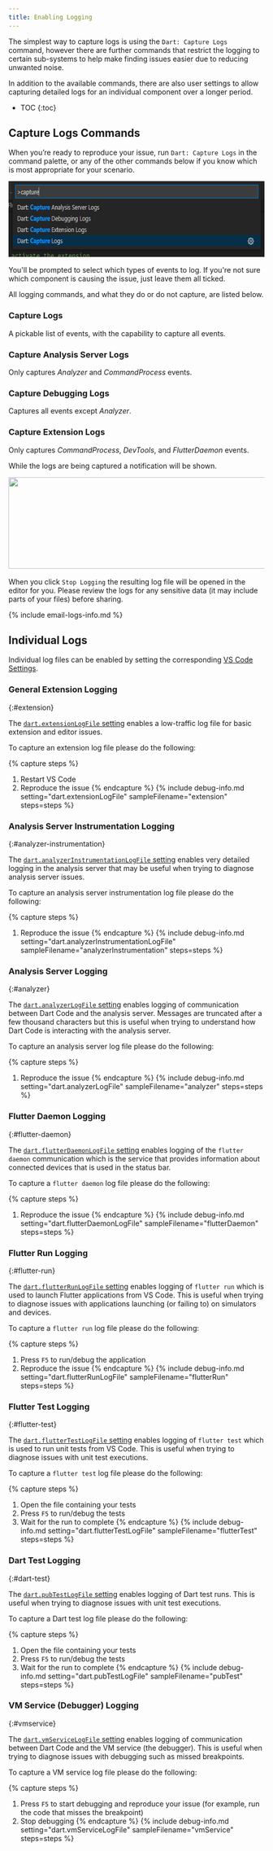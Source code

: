 ```yaml
---
title: Enabling Logging
---
```


The simplest way to capture logs is using the `Dart: Capture Logs` command, however there are further commands that restrict the logging to certain sub-systems to help make finding issues easier due to reducing unwanted noise.

In addition to the available commands, there are also user settings to allow capturing detailed logs for an individual component over a longer period.

* TOC
{:toc}

## Capture Logs Commands

When you’re ready to reproduce your issue, run `Dart: Capture Logs` in the command palette, or any of the other commands below if you know which is most appropriate for your scenario.

<img src="/images/capture_logs_commands.png" width="619" height="149" />

You'll be prompted to select which types of events to log. If you're not sure which component is causing the issue, just leave them all ticked.

All logging commands, and what they do or do not capture, are listed below.

### Capture Logs
A pickable list of events, with the capability to capture all events.

### Capture Analysis Server Logs
Only captures _Analyzer_ and _CommandProcess_ events.

### Capture Debugging Logs
Captures all events except _Analyzer_.

### Capture Extension Logs
Only captures _CommandProcess_, _DevTools_, and _FlutterDaemon_ events.

While the logs are being captured a notification will be shown.

<img src="/images/capture_logs_notification.png" width="550" height="180" />

When you click `Stop Logging` the resulting log file will be opened in the editor for you. Please review the logs for any sensitive data (it may include parts of your files) before sharing.

{% include email-logs-info.md %}

## Individual Logs

Individual log files can be enabled by setting the corresponding [VS Code Settings](https://code.visualstudio.com/docs/getstarted/settings).

### General Extension Logging
{:#extension}

The [`dart.extensionLogFile` setting](/docs/settings/#dartextensionlogfile) enables a low-traffic log file for basic extension and editor issues.

To capture an extension log file please do the following:

{% capture steps %}
1. Restart VS Code
1. Reproduce the issue
{% endcapture %}
{% include debug-info.md
	setting="dart.extensionLogFile"
	sampleFilename="extension"
	steps=steps
%}

### Analysis Server Instrumentation Logging
{:#analyzer-instrumentation}

The [`dart.analyzerInstrumentationLogFile` setting](/docs/settings/#dartanalyzerinstrumentationlogfile) enables very detailed logging in the analysis server that may be useful when trying to diagnose analysis server issues.

To capture an analysis server instrumentation log file please do the following:

{% capture steps %}
1. Reproduce the issue
{% endcapture %}
{% include debug-info.md
	setting="dart.analyzerInstrumentationLogFile"
	sampleFilename="analyzerInstrumentation"
	steps=steps
%}

### Analysis Server Logging
{:#analyzer}

The [`dart.analyzerLogFile` setting](/docs/settings/#dartanalyzerlogfile) enables logging of communication between Dart Code and the analysis server. Messages are truncated after a few thousand characters but this is useful when trying to understand how Dart Code is interacting with the analysis server.

To capture an analysis server log file please do the following:

{% capture steps %}
1. Reproduce the issue
{% endcapture %}
{% include debug-info.md
	setting="dart.analyzerLogFile"
	sampleFilename="analyzer"
	steps=steps
%}

### Flutter Daemon Logging
{:#flutter-daemon}

The [`dart.flutterDaemonLogFile` setting](/docs/settings/#dartflutterdaemonlogfile) enables logging of the `flutter daemon` communication which is the service that provides information about connected devices that is used in the status bar.

To capture a `flutter daemon` log file please do the following:

{% capture steps %}
1. Reproduce the issue
{% endcapture %}
{% include debug-info.md
	setting="dart.flutterDaemonLogFile"
	sampleFilename="flutterDaemon"
	steps=steps
%}

### Flutter Run Logging
{:#flutter-run}

The [`dart.flutterRunLogFile` setting](/docs/settings/#dartflutterrunlogfile) enables logging of `flutter run` which is used to launch Flutter applications from VS Code. This is useful when trying to diagnose issues with applications launching (or failing to) on simulators and devices.

To capture a `flutter run` log file please do the following:

{% capture steps %}
1. Press `F5` to run/debug the application
1. Reproduce the issue
{% endcapture %}
{% include debug-info.md
	setting="dart.flutterRunLogFile"
	sampleFilename="flutterRun"
	steps=steps
%}

### Flutter Test Logging
{:#flutter-test}

The [`dart.flutterTestLogFile` setting](/docs/settings/#dartfluttertestlogfile) enables logging of `flutter test` which is used to run unit tests from VS Code. This is useful when trying to diagnose issues with unit test executions.

To capture a `flutter test` log file please do the following:

{% capture steps %}
1. Open the file containing your tests
1. Press `F5` to run/debug the tests
1. Wait for the run to complete
{% endcapture %}
{% include debug-info.md
	setting="dart.flutterTestLogFile"
	sampleFilename="flutterTest"
	steps=steps
%}

### Dart Test Logging
{:#dart-test}

The [`dart.pubTestLogFile` setting](/docs/settings/#dartpubtestlogfile) enables logging of Dart test runs. This is useful when trying to diagnose issues with unit test executions.

To capture a Dart test log file please do the following:

{% capture steps %}
1. Open the file containing your tests
1. Press `F5` to run/debug the tests
1. Wait for the run to complete
{% endcapture %}
{% include debug-info.md
	setting="dart.pubTestLogFile"
	sampleFilename="pubTest"
	steps=steps
%}

### VM Service (Debugger) Logging
{:#vmservice}

The [`dart.vmServiceLogFile` setting](/docs/settings/#dartvmservicelogfile) enables logging of communication between Dart Code and the VM service (the debugger). This is useful when trying to diagnose issues with debugging such as missed breakpoints.

To capture a VM service log file please do the following:

{% capture steps %}
1. Press `F5` to start debugging and reproduce your issue (for example, run the code that misses the breakpoint)
1. Stop debugging
{% endcapture %}
{% include debug-info.md
	setting="dart.vmServiceLogFile"
	sampleFilename="vmService"
	steps=steps
%}
